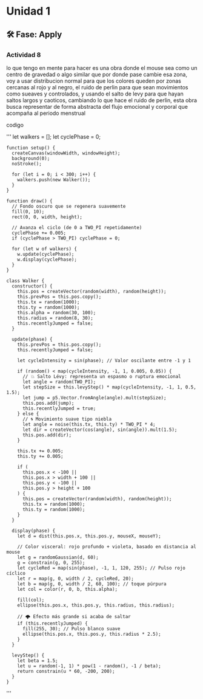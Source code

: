 # Unidad 1

## 🛠 Fase: Apply

### Actividad 8

lo que tengo en mente para hacer es una obra donde el mouse sea como un centro de gravedad o algo similar que por donde pase cambie esa zona, voy a usar distribucion normal para que los colores queden por zonas cercanas al rojo y al negro, el ruido de perlin para que sean movimientos como sueaves y controlados, y usando el salto de levy para que hayan saltos largos y caoticos, cambiando lo que hace el ruido de perlin, esta obra busca representar de forma abstracta del flujo emocional y corporal que acompaña al periodo menstrual

codigo 

'''
    let walkers = [];
    let cyclePhase = 0;
    
    function setup() {
      createCanvas(windowWidth, windowHeight);
      background(0);
      noStroke();
    
      for (let i = 0; i < 300; i++) {
        walkers.push(new Walker());
      }
    }
    
    function draw() {
      // Fondo oscuro que se regenera suavemente
      fill(0, 10);
      rect(0, 0, width, height);
    
      // Avanza el ciclo (de 0 a TWO_PI repetidamente)
      cyclePhase += 0.005;
      if (cyclePhase > TWO_PI) cyclePhase = 0;
    
      for (let w of walkers) {
        w.update(cyclePhase);
        w.display(cyclePhase);
      }
    }
    
    class Walker {
      constructor() {
        this.pos = createVector(random(width), random(height));
        this.prevPos = this.pos.copy();
        this.tx = random(1000);
        this.ty = random(1000);
        this.alpha = random(30, 100);
        this.radius = random(8, 30);
        this.recentlyJumped = false;
      }
    
      update(phase) {
        this.prevPos = this.pos.copy();
        this.recentlyJumped = false;
    
        let cycleIntensity = sin(phase); // Valor oscilante entre -1 y 1
    
        if (random() < map(cycleIntensity, -1, 1, 0.005, 0.05)) {
          // 💥 Salto Lévy: representa un espasmo o ruptura emocional
          let angle = random(TWO_PI);
          let stepSize = this.levyStep() * map(cycleIntensity, -1, 1, 0.5, 1.5);
          let jump = p5.Vector.fromAngle(angle).mult(stepSize);
          this.pos.add(jump);
          this.recentlyJumped = true;
        } else {
          // 🌀 Movimiento suave tipo niebla
          let angle = noise(this.tx, this.ty) * TWO_PI * 4;
          let dir = createVector(cos(angle), sin(angle)).mult(1.5);
          this.pos.add(dir);
        }
    
        this.tx += 0.005;
        this.ty += 0.005;
    
        if (
          this.pos.x < -100 ||
          this.pos.x > width + 100 ||
          this.pos.y < -100 ||
          this.pos.y > height + 100
        ) {
          this.pos = createVector(random(width), random(height));
          this.tx = random(1000);
          this.ty = random(1000);
        }
      }
    
      display(phase) {
        let d = dist(this.pos.x, this.pos.y, mouseX, mouseY);
    
        // Color visceral: rojo profundo + violeta, basado en distancia al mouse
        let g = randomGaussian(d, 60);
        g = constrain(g, 0, 255);
        let cycleRed = map(sin(phase), -1, 1, 120, 255); // Pulso rojo cíclico
        let r = map(g, 0, width / 2, cycleRed, 20);
        let b = map(g, 0, width / 2, 60, 100); // toque púrpura
        let col = color(r, 0, b, this.alpha);
    
        fill(col);
        ellipse(this.pos.x, this.pos.y, this.radius, this.radius);
    
        // 🌩️ Efecto más grande si acaba de saltar
        if (this.recentlyJumped) {
          fill(255, 30); // Pulso blanco suave
          ellipse(this.pos.x, this.pos.y, this.radius * 2.5);
        }
      }
    
      levyStep() {
        let beta = 1.5;
        let u = random(-1, 1) * pow(1 - random(), -1 / beta);
        return constrain(u * 60, -200, 200);
      }
    }
'''
